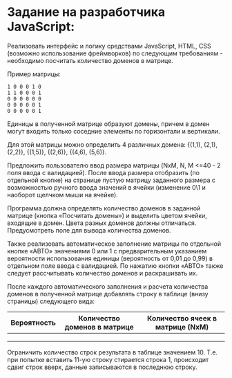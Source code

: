 # Задание на разработчика JavaScript:

Реализовать интерфейс и логику средствами JavaScript, HTML, CSS (возможно использование фреймворков) по следующим требованиям - необходимо посчитать количество доменов в матрице.

Пример матрицы:
```
1 0 0 0 1 0
1 1 0 0 0 1
0 0 0 0 0 0
0 0 0 0 0 1
0 0 0 0 0 1
```
Единицы в полученной матрице образуют домены, причем в домен могут входить только соседние элементы по горизонтали и вертикали.

Для этой матрицы можно определить 4 различных домена: {(1,1), (2,1), (2,2)}, {(1,5)}, {(2,6)}, {(4,6), (5,6)}.

Предложить пользователю ввод размера матрицы (NxM, N, M <=40 - 2 поля ввода с валидацией). После ввода размера отобразить (по отдельной кнопке) на странице пустую матрицу заданного размера с возможностью ручного ввода значений в ячейки (изменение 0\1  и наоборот щелчком мыши на ячейке).

Программа должна определять количество доменов в заданной матрице (кнопка «Посчитать домены») и выделить цветом ячейки, входящие в домен. Цвета разных доменов должны отличаться. Предусмотреть поле для вывода количества доменов.

Также реализовать автоматическое заполнение матрицы по отдельной кнопке «АВТО» значениями 0 или 1 с предварительным указанием вероятности использования единицы (вероятность от 0,01 до 0,99) в отдельном поле ввода с валидацией. По нажатию кнопки «АВТО» также следует рассчитывать количество доменов и раскрашивать их.

После каждого автоматического заполнения и расчета количества доменов в полученной матрице добавлять строку в таблице (внизу страницы) следующего вида:

| Вероятность |  Количество доменов в матрице | Количество ячеек в матрице (NxM)|
|-------------|-------------------------------|---------------------------------|
|  |   |  |
|  |   |  |
|  |   |  |  |

Ограничить количество строк результата  в таблице значением 10. Т.е. при попытке вставить 11-ую строку стирается строка 1, происходит сдвиг строк вверх, данные записываются в последнюю строку.
